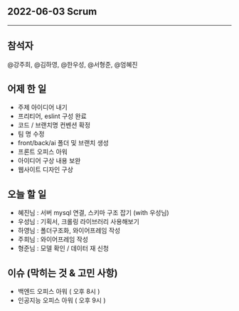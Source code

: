 ## 2022-06-03 Scrum

---
## 참석자
@강주희, @김하영, @한우성, @서형준, @엄혜진

## 어제 한 일
- 주제 아이디어 내기
- 프리티어, eslint 구성 완료
- 코드 / 브랜치명 컨벤션 확정
- 팀 명 수정
- front/back/ai 폴더 및 브랜치 생성 
- 프론트 오피스 아워
- 아이디어 구상 내용 보완
- 웹사이트 디자인 구상

## 오늘 할 일

- 혜진님 : 서버 mysql 연결, 스키마 구조 잡기 (with 우성님)
- 우성님 : 기획서, 크롤링 라이브러리 사용해보기
- 하영님 : 폴더구조화, 와이어프레임 작성
- 주희님 : 와이어프레임 작성
- 형준님 : 모델 확인 / 데이터 재 신청


## 이슈 (막히는 것 & 고민 사항)
- 백엔드 오피스 아워 ( 오후 8시 )
- 인공지능 오피스 아워 ( 오후 9시 )